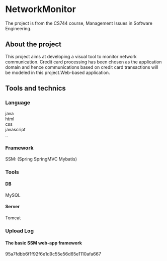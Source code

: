# NetworkMonitor
The project is from the CS744 course, Management Issues in Software Engineering.  
## About the project  
This project aims at developing a visual tool to monitor network communication. Credit card processing
has been chosen as the application domain and hence communications based on credit card transactions
will be modeled in this project.Web-based application.
## Tools and technics  
### Language  
java  
html  
css  
javascript  
..
### Framework  
SSM: (Spring SpringMVC Mybatis)  
### Tools  
#### DB  
MySQL  
#### Server  
Tomcat  
### Upload Log  
#### The basic SSM web-app framework
95a7fdbb6f1f92f6e1d9c55e56d65e1110afa667
